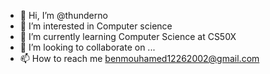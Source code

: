 - 👋 Hi, I’m @thunderno
- 👀 I’m interested in Computer science 
- 🌱 I’m currently learning Computer Science at CS50X
- 💞️ I’m looking to collaborate on ...
- 📫 How to reach me benmouhamed12262002@gmail.com 

<!---
thunderno/thunderno is a ✨ special ✨ repository because its `README.md` (this file) appears on your GitHub profile.
You can click the Preview link to take a look at your changes.
--->
